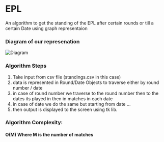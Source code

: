 # EPL
 An algorithm to get the standing of the EPL after certain rounds  or till a certain Date
using graph representaion 




### Diagram of our represenation

![Diagram](https://i.imgur.com/2FxYQrw.jpg)

### Algorithm Steps
1. Take input from csv file (standings.csv in this case)
2. data is represented in Round/Date Objects to traverse either by round number / date
3. in case of round number we traverse to the round number then to the dates its played in then in matches in each date
4. in case of date we do the same but starting from date ...
5. then output is displayed to the screen using tk lib.


### Algorithm Complexity: 
 #### O(M) Where M is the number of matches
